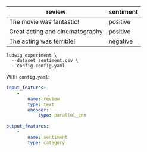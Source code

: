 | review                          | sentiment |
| ------------------------------- | --------- |
| The movie was fantastic!        | positive  |
| Great acting and cinematography | positive  |
| The acting was terrible!        | negative  |

```
ludwig experiment \
  --dataset sentiment.csv \
  --config config.yaml
```

With `config.yaml`:

```yaml
input_features:
    -
        name: review
        type: text
        encoder: 
            type: parallel_cnn

output_features:
    -
        name: sentiment
        type: category
```
